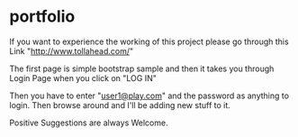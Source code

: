 # portfolio
If you want to experience the working of this project please go through this Link "http://www.tollahead.com/"

The first page is simple bootstrap sample and then it takes you through Login Page when you click on "LOG IN"

Then you have to enter "user1@play.com" and the password as anything to login.
Then browse around and I'll be adding new stuff to it. 

Positive Suggestions are always Welcome.
